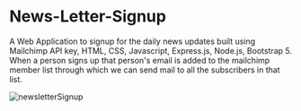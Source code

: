 # News-Letter-Signup
A Web Application to signup for the daily news updates built using Mailchimp API key, HTML, CSS, Javascript, Express.js, Node.js, Bootstrap 5.
When a person signs up that person's email is added to the mailchimp member list through which we can send mail to all the subscribers in that list.


![newsletterSignup](https://user-images.githubusercontent.com/95876637/174486403-576edc98-0d06-4c7f-b26a-7e16343df272.png)
